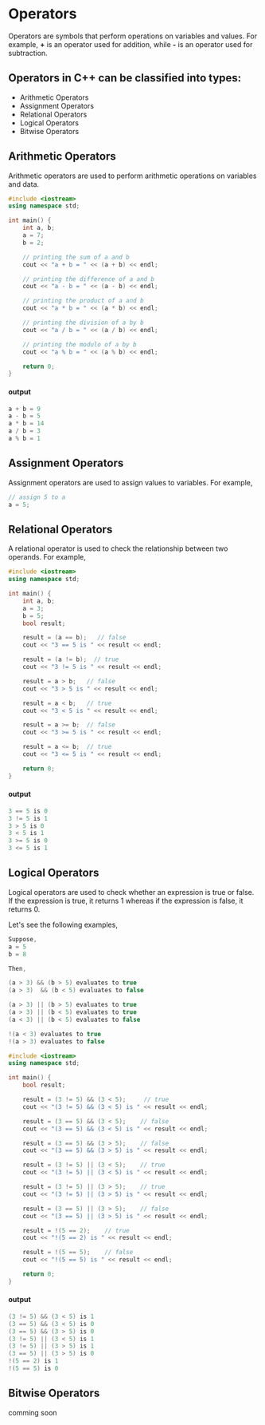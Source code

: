 # Operators

Operators are symbols that perform operations on variables and values. For example, **+** is an operator used for addition, while **-** is an operator used for subtraction.

## Operators in C++ can be classified into types:

- Arithmetic Operators
- Assignment Operators
- Relational Operators
- Logical Operators
- Bitwise Operators

## Arithmetic Operators

Arithmetic operators are used to perform arithmetic operations on variables and data.

```C++
#include <iostream>
using namespace std;

int main() {
    int a, b;
    a = 7;
    b = 2;

    // printing the sum of a and b
    cout << "a + b = " << (a + b) << endl;

    // printing the difference of a and b
    cout << "a - b = " << (a - b) << endl;

    // printing the product of a and b
    cout << "a * b = " << (a * b) << endl;

    // printing the division of a by b
    cout << "a / b = " << (a / b) << endl;

    // printing the modulo of a by b
    cout << "a % b = " << (a % b) << endl;

    return 0;
}
```

#### output

```C++
a + b = 9
a - b = 5
a * b = 14
a / b = 3
a % b = 1
```

## Assignment Operators

Assignment operators are used to assign values to variables. For example,

```C++
// assign 5 to a
a = 5;
```

## Relational Operators

A relational operator is used to check the relationship between two operands. For example,

```C++
#include <iostream>
using namespace std;

int main() {
    int a, b;
    a = 3;
    b = 5;
    bool result;

    result = (a == b);   // false
    cout << "3 == 5 is " << result << endl;

    result = (a != b);  // true
    cout << "3 != 5 is " << result << endl;

    result = a > b;   // false
    cout << "3 > 5 is " << result << endl;

    result = a < b;   // true
    cout << "3 < 5 is " << result << endl;

    result = a >= b;  // false
    cout << "3 >= 5 is " << result << endl;

    result = a <= b;  // true
    cout << "3 <= 5 is " << result << endl;

    return 0;
}
```

#### output

```C++
3 == 5 is 0
3 != 5 is 1
3 > 5 is 0
3 < 5 is 1
3 >= 5 is 0
3 <= 5 is 1

```

## Logical Operators

Logical operators are used to check whether an expression is true or false. If the expression is true, it returns 1 whereas if the expression is false, it returns 0.

Let's see the following examples,

```C++
Suppose,
a = 5
b = 8

Then,

(a > 3) && (b > 5) evaluates to true
(a > 3)  && (b < 5) evaluates to false

(a > 3) || (b > 5) evaluates to true
(a > 3) || (b < 5) evaluates to true
(a < 3) || (b < 5) evaluates to false

!(a < 3) evaluates to true
!(a > 3) evaluates to false
```

```C++
#include <iostream>
using namespace std;

int main() {
    bool result;

    result = (3 != 5) && (3 < 5);     // true
    cout << "(3 != 5) && (3 < 5) is " << result << endl;

    result = (3 == 5) && (3 < 5);    // false
    cout << "(3 == 5) && (3 < 5) is " << result << endl;

    result = (3 == 5) && (3 > 5);    // false
    cout << "(3 == 5) && (3 > 5) is " << result << endl;

    result = (3 != 5) || (3 < 5);    // true
    cout << "(3 != 5) || (3 < 5) is " << result << endl;

    result = (3 != 5) || (3 > 5);    // true
    cout << "(3 != 5) || (3 > 5) is " << result << endl;

    result = (3 == 5) || (3 > 5);    // false
    cout << "(3 == 5) || (3 > 5) is " << result << endl;

    result = !(5 == 2);    // true
    cout << "!(5 == 2) is " << result << endl;

    result = !(5 == 5);    // false
    cout << "!(5 == 5) is " << result << endl;

    return 0;
}
```

#### output

```C++
(3 != 5) && (3 < 5) is 1
(3 == 5) && (3 < 5) is 0
(3 == 5) && (3 > 5) is 0
(3 != 5) || (3 < 5) is 1
(3 != 5) || (3 > 5) is 1
(3 == 5) || (3 > 5) is 0
!(5 == 2) is 1
!(5 == 5) is 0
```

## Bitwise Operators

comming soon
